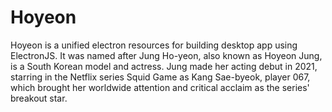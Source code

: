 # Hoyeon
Hoyeon is a unified electron resources for building desktop app using ElectronJS. It was named after Jung Ho-yeon, also known as Hoyeon Jung, is a South Korean model and actress. Jung made her acting debut in 2021, starring in the Netflix series Squid Game as Kang Sae-byeok, player 067, which brought her worldwide attention and critical acclaim as the series' breakout star.